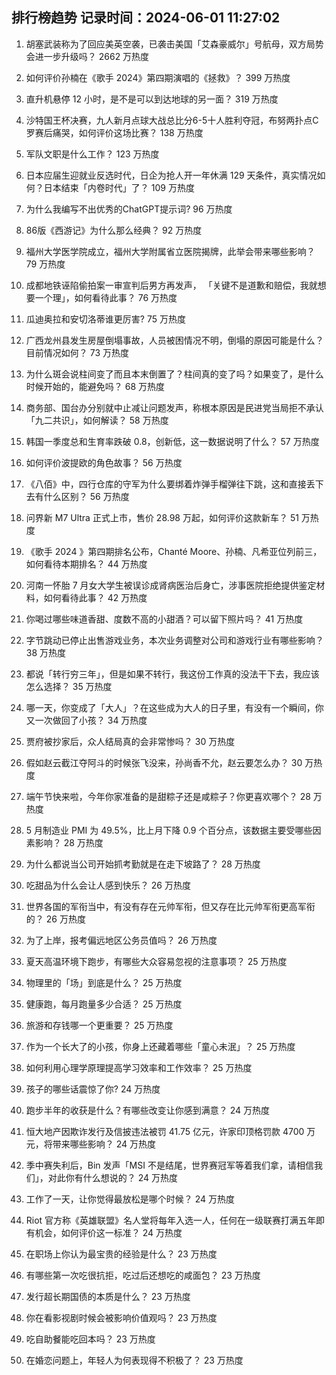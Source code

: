 
## 排行榜趋势 记录时间：2024-06-01 11:27:02
  
  1. 胡塞武装称为了回应美英空袭，已袭击美国「艾森豪威尔」号航母，双方局势会进一步升级吗？ 2662 万热度
    
  2. 如何评价孙楠在《歌手 2024》第四期演唱的《拯救》？ 399 万热度
    
  3. 直升机悬停 12 小时，是不是可以到达地球的另一面？ 319 万热度
    
  4. 沙特国王杯决赛，九人新月点球大战总比分6-5十人胜利夺冠，布努两扑点C罗赛后痛哭，如何评价这场比赛？ 138 万热度
    
  5. 军队文职是什么工作？ 123 万热度
    
  6. 日本应届生迎就业反选时代，日企为抢人开一年休满 129 天条件，真实情况如何？日本结束「内卷时代」了？ 109 万热度
    
  7. 为什么我编写不出优秀的ChatGPT提示词? 96 万热度
    
  8. 86版《西游记》为什么那么经典？ 92 万热度
    
  9. 福州大学医学院成立，福州大学附属省立医院揭牌，此举会带来哪些影响？ 79 万热度
    
  10. 成都地铁诬陷偷拍案一审宣判后男方再发声， 「关键不是道歉和赔偿，我就想要一个理」，如何看待此事？ 76 万热度
    
  11. 瓜迪奥拉和安切洛蒂谁更厉害? 75 万热度
    
  12. 广西龙州县发生房屋倒塌事故，人员被困情况不明，倒塌的原因可能是什么？目前情况如何？ 73 万热度
    
  13. 为什么斑会说柱间变了而且本末倒置了？柱间真的变了吗？如果变了，是什么时候开始的，能避免吗？ 68 万热度
    
  14. 商务部、国台办分别就中止减让问题发声，称根本原因是民进党当局拒不承认「九二共识」，如何解读？ 58 万热度
    
  15. 韩国一季度总和生育率跌破 0.8，创新低，这一数据说明了什么？ 57 万热度
    
  16. 如何评价波提欧的角色故事？ 56 万热度
    
  17. 《八佰》中，四行仓库的守军为什么要绑着炸弹手榴弹往下跳，这和直接丢下去有什么区别？ 56 万热度
    
  18. 问界新 M7 Ultra 正式上市，售价 28.98 万起，如何评价这款新车？ 51 万热度
    
  19. 《歌手 2024 》第四期排名公布，Chanté Moore、孙楠、凡希亚位列前三，如何看待本期排名？ 44 万热度
    
  20. 河南一怀胎 7 月女大学生被误诊成肾病医治后身亡，涉事医院拒绝提供鉴定材料，如何看待此事？ 42 万热度
    
  21. 你喝过哪些味道香甜、度数不高的小甜酒？可以留下照片吗？ 41 万热度
    
  22. 字节跳动已停止出售游戏业务，本次业务调整对公司和游戏行业有哪些影响？ 38 万热度
    
  23. 都说「转行穷三年」，但是如果不转行，我这份工作真的没法干下去，我应该怎么选择？ 35 万热度
    
  24. 哪一天，你变成了「大人」？在这些成为大人的日子里，有没有一个瞬间，你又一次做回了小孩？ 34 万热度
    
  25. 贾府被抄家后，众人结局真的会非常惨吗？ 30 万热度
    
  26. 假如赵云截江夺阿斗的时候张飞没来，孙尚香不允，赵云要怎么办？ 30 万热度
    
  27. 端午节快来啦，今年你家准备的是甜粽子还是咸粽子？你更喜欢哪个？ 28 万热度
    
  28. 5 月制造业 PMI 为 49.5%，比上月下降 0.9 个百分点，该数据主要受哪些因素影响？ 28 万热度
    
  29. 为什么都说当公司开始抓考勤就是在走下坡路了？ 28 万热度
    
  30. 吃甜品为什么会让人感到快乐？ 26 万热度
    
  31. 世界各国的军衔当中，有没有存在元帅军衔，但又存在比元帅军衔更高军衔的？ 26 万热度
    
  32. 为了上岸，报考偏远地区公务员值吗？ 26 万热度
    
  33. 夏天高温环境下跑步，有哪些大众容易忽视的注意事项？ 25 万热度
    
  34. 物理里的「场」到底是什么？ 25 万热度
    
  35. 健康跑，每月跑量多少合适？ 25 万热度
    
  36. 旅游和存钱哪一个更重要？ 25 万热度
    
  37. 作为一个长大了的小孩，你身上还藏着哪些「童心未泯」？ 25 万热度
    
  38. 如何利用心理学原理提高学习效率和工作效率？ 25 万热度
    
  39. 孩子的哪些话震惊了你? 24 万热度
    
  40. 跑步半年的收获是什么？有哪些改变让你感到满意？ 24 万热度
    
  41. 恒大地产因欺诈发行及信披违法被罚 41.75 亿元，许家印顶格罚款 4700 万元，将带来哪些影响？ 24 万热度
    
  42. 季中赛失利后，Bin 发声「MSI 不是结尾，世界赛冠军等着我们拿，请相信我们」，对此你有什么想说的？ 24 万热度
    
  43. 工作了一天，让你觉得最放松是哪个时候？ 24 万热度
    
  44. Riot 官方称《英雄联盟》名人堂将每年入选一人，任何在一级联赛打满五年即有机会，如何评价这一标准？ 24 万热度
    
  45. 在职场上你认为最宝贵的经验是什么？ 23 万热度
    
  46. 有哪些第一次吃很抗拒，吃过后还想吃的咸面包？ 23 万热度
    
  47. 发行超长期国债的本质是什么？ 23 万热度
    
  48. 你在看影视剧时候会被影响价值观吗？ 23 万热度
    
  49. 吃自助餐能吃回本吗？ 23 万热度
    
  50. 在婚恋问题上，年轻人为何表现得不积极了？ 23 万热度
    